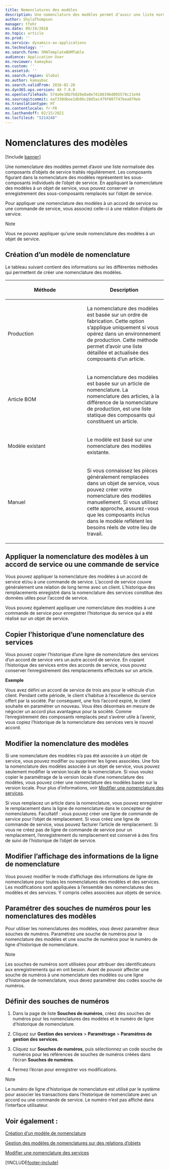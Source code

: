 ```yaml
---
title: Nomenclatures des modèles
description: Une nomenclature des modèles permet d’avoir une liste normalisée des composants d’objets de service traités régulièrement.
author: ShylaThompson
manager: tfehr
ms.date: 09/19/2018
ms.topic: article
ms.prod: ''
ms.service: dynamics-ax-applications
ms.technology: ''
ms.search.form: SMATemplateBOMTable
audience: Application User
ms.reviewer: kamaybac
ms.custom: ''
ms.assetid: ''
ms.search.region: Global
ms.author: kamaybac
ms.search.validFrom: 2016-02-28
ms.dyn365.ops.version: AX 7.0.0
ms.openlocfilehash: 574a9e38b7b820e8a0e7d188396d095570c21e94
ms.sourcegitcommit: eaf330dbee1db96c20d5ac479f007747bea079eb
ms.translationtype: HT
ms.contentlocale: fr-FR
ms.lasthandoff: 02/15/2021
ms.locfileid: "5214248"
---
```

# <a name="template-boms"></a>Nomenclatures des modèles    

[!include [banner](../includes/banner.md)]


Une nomenclature des modèles permet d’avoir une liste normalisée des composants d’objets de service traités régulièrement. Les composants figurant dans la nomenclature des modèles représentent les sous-composants individuels de l’objet de service. En appliquant la nomenclature des modèles à un objet de service, vous pouvez conserver un enregistrement des sous-composants remplacés sur l’objet de service.

Pour appliquer une nomenclature des modèles à un accord de service ou une commande de service, vous associez celle-ci à une relation d’objets de service.


> [!NOTE]
> <P>Vous ne pouvez appliquer qu’une seule nomenclature des modèles à un objet de service.</P>

## <a name="create-a-template-bom"></a>Création d’un modèle de nomenclature

Le tableau suivant contient des informations sur les différentes méthodes qui permettent de créer une nomenclature des modèles.

<table>
<colgroup>
<col style="width: 50%" />
<col style="width: 50%" />
</colgroup>
<thead>
<tr class="header">
<th><p>Méthode</p></th>
<th><p>Description</p></th>
</tr>
</thead>
<tbody>
<tr class="odd">
<td><p>Production</p></td>
<td><p>La nomenclature des modèles est basée sur un ordre de fabrication. Cette option s’applique uniquement si vous opérez dans un environnement de production. Cette méthode permet d’avoir une liste détaillée et actualisée des composants d’un article.</p></td>
</tr>
<tr class="even">
<td><p>Article BOM</p></td>
<td><p>La nomenclature des modèles est basée sur un article de nomenclature. La nomenclature des articles, à la différence de la nomenclature de production, est une liste statique des composants qui constituent un article.</p></td>
</tr>
<tr class="odd">
<td><p>Modèle existant</p></td>
<td><p>Le modèle est basé sur une nomenclature des modèles existante.</p></td>
</tr>
<tr class="even">
<td><p>Manuel</p></td>
<td><p>Si vous connaissez les pièces généralement remplacées dans un objet de service, vous pouvez créer votre nomenclature des modèles manuellement. Si vous utilisez cette approche, assurez-vous que les composants inclus dans le modèle reflètent les besoins réels de votre lieu de travail.</p></td>
</tr>
</tbody>
</table>


## <a name="apply-the-template-bom-to-a-service-agreement-or-service-order"></a>Appliquer la nomenclature des modèles à un accord de service ou une commande de service

Vous pouvez appliquer la nomenclature des modèles à un accord de service et/ou à une commande de service. L’accord de service couvre généralement une relation de long terme avec un client. L’historique des remplacements enregistré dans la nomenclature des services constitue des données utiles pour l’accord de service.

Vous pouvez également appliquer une nomenclature des modèles à une commande de service pour enregistrer l’historique du service qui a été réalisé sur un objet de service.

## <a name="copy-the-history-of-a-service-bom"></a>Copier l’historique d’une nomenclature des services

Vous pouvez copier l’historique d’une ligne de nomenclature des services d’un accord de service vers un autre accord de service. En copiant l’historique des services entre des accords de service, vous pouvez conserver l’enregistrement des remplacements effectués sur un article.

**Exemple**

Vous avez défini un accord de service de trois ans pour le véhicule d’un client. Pendant cette période, le client s’habitue à l’excellence du service offert par la société. Par conséquent, une fois l’accord expiré, le client souhaite en paramétrer un nouveau. Vous êtes désormais en mesure de négocier un accord plus avantageux pour la société. Comme l’enregistrement des composants remplacés peut s’avérer utile à l’avenir, vous copiez l’historique de la nomenclature des services vers le nouvel accord.

## <a name="modify-the-template-bom"></a>Modifier la nomenclature des modèles

Si une nomenclature des modèles n’a pas été associée à un objet de service, vous pouvez modifier ou supprimer les lignes associées. Une fois la nomenclature des modèles associée à un objet de service, vous pouvez seulement modifier la version locale de la nomenclature. Si vous voulez copier le paramétrage de la version locale d’une nomenclature des modèles, vous pouvez créer une nomenclature des modèles basée sur la version locale. Pour plus d’informations, voir [Modifier une nomenclature des services](modify-service-bom.md).

Si vous remplacez un article dans la nomenclature, vous pouvez enregistrer le remplacement dans la ligne de nomenclature dans le concepteur de nomenclatures. Facultatif : vous pouvez créer une ligne de commande de service pour l’objet de remplacement. Si vous créez une ligne de commande de service, vous pouvez facturer l’article de remplacement. Si vous ne créez pas de ligne de commande de service pour un remplacement, l’enregistrement du remplacement est conservé à des fins de suivi de l’historique de l’objet de service.

## <a name="change-how-information-on-the-bom-line-is-displayed"></a>Modifier l’affichage des informations de la ligne de nomenclature

Vous pouvez modifier le mode d’affichage des informations de ligne de nomenclature pour toutes les nomenclatures des modèles et des services. Les modifications sont appliquées à l’ensemble des nomenclatures des modèles et des services. Y compris celles associées aux objets de service.

## <a name="set-up-number-sequences-for-template-boms"></a>Paramétrer des souches de numéros pour les nomenclatures des modèles

Pour utiliser les nomenclatures des modèles, vous devez paramétrer deux souches de numéros. Paramétrez une souche de numéros pour la nomenclature des modèles et une souche de numéros pour le numéro de ligne d’historique de nomenclature.


> [!NOTE]
> <P>Les souches de numéros sont utilisées pour attribuer des identificateurs aux enregistrements qui en ont besoin. Avant de pouvoir affecter une souche de numéros à une nomenclature des modèles ou une ligne d’historique de nomenclature, vous devez paramétrer des codes souche de numéros.</P>


## <a name="set-up-number-sequences"></a>Définir des souches de numéros

1.  Dans la page de liste **Souches de numéros**, créez des souches de numéros pour les nomenclatures des modèles et le numéro de ligne d’historique de nomenclature. 

2.  Cliquez sur **Gestion des services** \> **Paramétrage** \> **Paramètres de gestion des services**.

3.  Cliquez sur **Souches de numéros**, puis sélectionnez un code souche de numéros pour les références de souches de numéros créées dans l’écran **Souches de numéros**.

4.  Fermez l’écran pour enregistrer vos modifications.


> [!NOTE]
> <P>Le numéro de ligne d’historique de nomenclature est utilisé par le système pour associer les transactions dans l’historique de nomenclature avec un accord ou une commande de service. Le numéro n’est pas affiché dans l’interface utilisateur.</P>



## <a name="see-also"></a>Voir également :

[Création d’un modèle de nomenclature](create-template-bom.md)

[Gestion des modèles de nomenclatures sur des relations d’objets](manage-template-boms-on-object-relations.md)

[Modifier une nomenclature des services](modify-service-bom.md)

 




[!INCLUDE[footer-include](../../includes/footer-banner.md)]